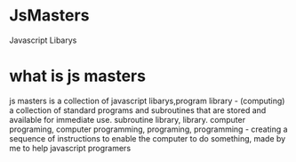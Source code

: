 # JsMasters
Javascript Libarys
# what is js masters
js masters is a collection of javascript libarys,program library - (computing) a collection of standard programs and subroutines that are stored and available for immediate use. subroutine library, library. computer programing, computer programming, programing, programming - creating a sequence of instructions to enable the computer to do something, made by me to help javascript programers 
